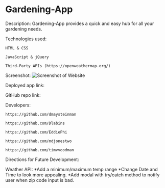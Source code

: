 # Gardening-App


Description:
    Gardening-App provides a quick and easy hub for all your gardening needs.

Technologies used:
    
    HTML & CSS
    
    JavaScript & jQuery
    
    Third-Party APIs (https://openweathermap.org/)

Screenshot: ![Screenshot of Website](./Assets/hikerHelper_screenshot2.png)

Deployed app link: 

GitHub repo link:  

Developers:

    https://github.com/dmaysteinman

    https://github.com/Dlabins
    
    https://github.com/EddiePhi

    https://github.com/mdjonestwo
    
    https://github.com/timvvoodman






Directions for Future Development:

Weather API: 
*Add a minimum/maximum temp range
*Change Date and Time to look more appealing.
*Add modal with try/catch method to notify user when zip code input is bad.
